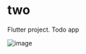 # two

Flutter project. Todo app

![image](https://user-images.githubusercontent.com/58065184/165233373-5a72a2b3-89bf-4ef5-926b-6d1ec59a4169.png)
